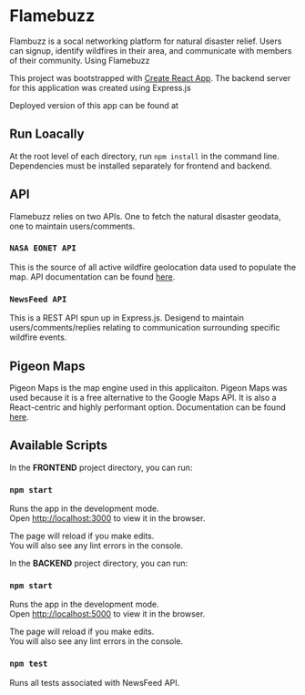 # Flamebuzz 

Flambuzz is a socal networking platform for natural disaster relief. Users can signup, identify wildfires in their area, and communicate with members of their community. Using Flamebuzz

This project was bootstrapped with [Create React App](https://github.com/facebook/create-react-app).
The backend server for this application was created using Express.js

Deployed version of this app can be found at 

## Run Loacally

At the root level of each directory, run ```npm install``` in the command line.\
Dependencies must be installed separately for frontend and backend.

## API

Flamebuzz relies on two APIs. One to fetch the natural disaster geodata, one to maintain users/comments.

### `NASA EONET API`

This is the source of all active wildfire geolocation data used to populate the map. API documentation can be found [here](https://eonet.sci.gsfc.nasa.gov/docs/v3).

### `NewsFeed API`

This is a REST API spun up in Express.js. Desigend to maintain users/comments/replies relating to communication surrounding specific wildfire events.

## Pigeon Maps

Pigeon Maps is the map engine used in this applicaiton. Pigeon Maps was used because it is a free alternative to the Google Maps API. It is also a React-centric and highly performant option. Documentation can be found [here](https://pigeon-maps.js.org/).

## Available Scripts

In the **FRONTEND** project directory, you can run:

### `npm start`

Runs the app in the development mode.\
Open [http://localhost:3000](http://localhost:3000) to view it in the browser.

The page will reload if you make edits.\
You will also see any lint errors in the console.

In the **BACKEND** project directory, you can run:

### `npm start`

Runs the app in the development mode.\
Open [http://localhost:5000](http://localhost:5000) to view it in the browser.

The page will reload if you make edits.\
You will also see any lint errors in the console.

### `npm test`
Runs all tests associated with NewsFeed API.



